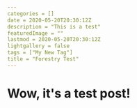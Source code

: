 ```yaml
---
categories = []
date = 2020-05-20T20:30:12Z
description = "This is a test"
featuredImage = ""
lastmod = 2020-05-20T20:30:12Z
lightgallery = false
tags = ["My New Tag"]
title = "Forestry Test"
---
```

# Wow, it's a test post!
